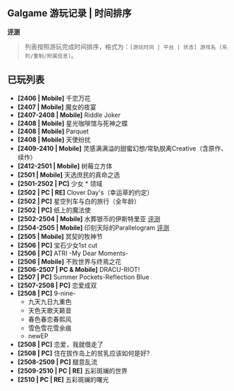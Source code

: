 ## Galgame 游玩记录 | 时间排序

  **[评测](https://github.com/FSF0912/GalgamePlay/wiki)**
> 列表按照游玩完成时间排序，格式为：`[游玩时间 | 平台 | 状态] 游戏名 (系列/重制/附属信息)`。

## 已玩列表

- **[2406 | Mobile]** 千恋万花
- **[2407 | Mobile]** 魔女的夜宴
- **[2407-2408 | Mobile]** Riddle Joker
- **[2408 | Mobile]** 星光咖啡馆与死神之蝶
- **[2408 | Mobile]** Parquet
- **[2408 | Mobile]** 天使纷扰
- **[2409-2410 | Mobile]** 灵感满满溢的甜蜜幻想/常轨脱离Creative（含原作、续作）
- **[2412-2501 | Mobile]** 树莓立方体
- **[2501 | Mobile]** 天选庶民的真命之选
- **[2501-2502 | PC]** 少女 * 领域
- **[2502 | PC | RE]** Clover Day's（幸运草的约定）
- **[2502 | PC]** 星空列车与白的旅行（全年龄）
- **[2502 | PC]** 纸上的魔法使
- **[2502-2504 | Mobile]** 水葬银币的伊斯特里亚 [评测](https://github.com/FSF0912/GalgamePlay/wiki/UGUISU-KAGURA#%E6%B0%B4%E8%91%AC%E9%93%B6%E8%B4%A8%E7%9A%84%E4%BC%8A%E6%96%AF%E7%89%B9%E9%87%8C%E4%BA%9A)
- **[2504-2505 | Mobile]** 印刻天际的Parallelogram [评测](https://github.com/FSF0912/GalgamePlay/wiki/UGUISU-KAGURA#%E5%8D%B0%E5%88%BB%E5%A4%A9%E9%99%85%E7%9A%84parallelogram)
- **[2505 | Mobile]** 冥契的牧神节
- **[2506 | PC]** 宝石少女1st cut
- **[2506 | PC]** ATRI -My Dear Moments-
- **[2506 | Mobile]** 不败世界与终焉之花
- **[2506-2507 | PC & Mobile]** DRACU-RIOT!
- **[2507 | PC]** Summer Pockets-Reflection Blue
- **[2507-2508 | PC]** 恋爱成双
- **[2508 | PC]** 9-nine-
    - 九天九日九重色
    - 天色天歌天籁音
    - 春色春恋春熙风
    - 雪色雪花雪余痕
    - newEP
- **[2508 | PC]** 恋爱，我就借走了
- **[2508 | PC]** 住在拔作岛上的贫乳应该如何是好?
- **[2508-2509 | PC]** 醋意乱流
- **[2509-2510 | PC | RE]** 五彩斑斓的世界
- **[2510 | PC | RE]** 五彩斑斓的曙光
